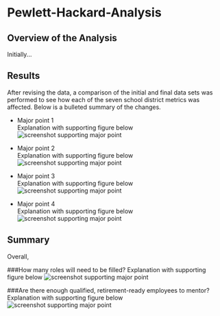 # Pewlett-Hackard-Analysis
## Overview of the Analysis
Initially...    

## Results
After revising the data, a comparison of the initial and final data sets was performed to see how each of the seven school district metrics was affected.  Below is a bulleted summary of the changes.
* Major point 1  
Explanation with supporting figure below
![screenshot supporting major point](folder/folder/file.png)
  
* Major point 2  
Explanation with supporting figure below
![screenshot supporting major point](folder/folder/file.png)

* Major point 3  
Explanation with supporting figure below
![screenshot supporting major point](folder/folder/file.png)

* Major point 4  
Explanation with supporting figure below
![screenshot supporting major point](folder/folder/file.png)

## Summary
Overall, 

###How many roles will need to be filled?
Explanation with supporting figure below
![screenshot supporting major point](folder/folder/file.png)

###Are there enough qualified, retirement-ready employees to mentor?
Explanation with supporting figure below
![screenshot supporting major point](folder/folder/file.png)




 
